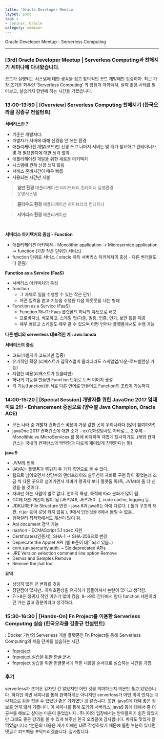 ```yaml
---
title: 'Oracle Developer Meetup'  
layout: post  
tags :  
- seminar, Oracle
category: seminar
---
```


Oracle Developer Meetup - Serverless Computing

---

### [3rd] Oracle Developer Meetup | Serverless Computing과 친해지기 세미나에 다녀왔습니다.

코드가 실행되는 시스템에 대한 생각을 접고 창의적인 코드 개발에만 집중하자. 최근 가장 뜨거운 화두인 ‘Serverless Computing’ 의 장점과 아키텍쳐, 실제 활용 사례를 알아보고, 실습까지 한번에 하는 시간을 가졌습니다.

### 13:00-13:50 | [Overview] Serverless Computing 친해지기 (한국오라클 김종규 컨설턴트)

**서버리스란 ?**
- 기준은 개발자다.
- 개발자가 서버에 대해 신경을 안 쓰는 환경
- 애플리케이션 개발(코드)만 신경 쓰고 나머지 서버는 몇 개가 필요하고 컨테이너가 몇 개 필요한지에 대한 생각 없이
- 애플리케이션 개발을 위한 새로운 아키텍처
- 시스템에 관해 신경 쓰지 않음
- 서비스 준비시간이 매우 빠름
- 사용되는 시간만 지불

> **일반 환경**
애플리케이션
라이브러리
컨테이너
실행환경  
운영시스템

> **클라우드 환경**
애플리케이션
라이브러리
컨테이너

> **서버리스 환경**
애플리케이션 

<br/>

**서버리스 아키텍처의 중심 - Function**
- 애플리케이션 아키텍쳐 - Monolithic application -> Microservice application -> function (가장 작은 단위의 서비스)
- function 단위로 서비스 ( oracle 제외 서버리스 아키텍처의 중심 - 다른 벤더들도 다 같음)

**Function as a Service (FaaS)**
- 서버리스 아키텍처의 중심
- function
  - 그 자체로 일을 수행할 수 있는 작은 단위
  - 어떤 입력을 받고 기능을 수행한 다음 아웃풋을 내는 형태
- Function as a Service (FaaS)
  - Function 하나가 Faas 플랫폼의 하나의 유닛으로 배포
  - 프로비져닝, 배포하고, 스케일 업/다운, 빌링, 인증, 인가, 보안 등을 제공
  - 매우 빠르고 스케일도 매우 클 수 있으며 어떤 언어나 플랫폼에서도 수행 가능

**다른 벤더의 serverless 대표적인 예 : aws lamda**

**서버리스의 중심**
- 코드(개발자가 코드에만 집중)
- 유기적인 확장 (리퀘스트가 갑작스럽게 몰리더라도 스케일업/다운-로드밸런싱 가능)
- 저렴한 비용(리퀘스트가 있을떄만)
- 하나의 기능을 만들면 Function 단위로 도커 이미지 생성
- 각 기능(function)을 서로 다른 언어로 만들어도 Function의 조립이 가능하다.


### 14:00-15:20 | [Special Session] 개발자를 위한 JavaOne 2017 업데이트 2탄 - Enhancement 중심으로 (양수열 Java Champion, Oracle ACE)

- 모든 나라 중 개발자 컨퍼런스 비용이 가장 값싼 곳이 우리나라다.(많이 참여하자!)
- javaOne 2017 컨퍼런스에 대한 소개  - ex)1,화성탐사도 자바로..., 2,주제 - Monolithic  vs MicroServices 를 똥에 비유하며 재밌게 묘사하기도..(해외 컨퍼런스는 국내의 컨퍼런스의 딱딱함과 다르게 재미있게 진행한다는 말)

**java 9**

- JVM의 변화
- JAVA는 플랫폼과 랭귀지 두 가지 측면으로 볼 수 있다.
- 웹으로 넘어오면서 상당수의 엔터프라이즈 솔루션이 자바로 구현 많이 됬었는데 조금 씩 다른 곳으로 넘어가면서 자바가 랭귀지 보다 플랫폼 쪽(즉, JVM)에 좀 더 신경을 쓸 것이다.
- 자바만 하는 사람이 별로 없다. 언어적 특성, 목적에 따라 분화가 많이 됨.
- GC에 대한 개선이 많이 됨 (JEP248, JEP250...), code cache, logging 등..
- JDK/JRE File Structure 변경 - java 8과 java9는 아예 다르다. ( 폴더 구조의 재편, rt.jar 등이 로딩 되지 않음 ), 9에서 만든것을 8에서 돌릴 수 없음..
- 컴파일러 최적화에서도 개선이 많이 됨.
- Api document 검색 가능
- nashon - ECMAScript 5.1 spec 지원
- Certificates(인증서), SHA-1 -> SHA-256으로 변경
- Deprecate the Applet API (웹 표준이 대두되고 있음..)
- com.sun.sercurity.auth. ~  Six deprecated APIs
- JRE Version selection command line option Remove
- Demos and Samples Remove
- Remove the jhat tool

**요약**
- 상당히 많은 큰 변화를 겪음
- 장단점이 많지만.. 하위호환성을 유지하기 힘들어져서 논란이 많다고 생각함.
- 7->8은 랭귀지 적인 이슈가 많이 컸음. 8->9로 간다해서 람다 function 제한이라던 가는 없고 증분이라고 생각하라.

### 15:30-16:30 | [Hands-On] Fn Project를 이용한 Serverless Computing 실습 (한국오라클 김종규 컨설턴트)

: Docker 기반의 Serverless 개발 플랫폼인 Fn Project를 통해 Serverless Computing의 처음 단계를 실습하는 시간.

- [fnproject](https://github.com/shiftyou/fnproject)
- [fnproject 실습을 위한 한글 문서](https://github.com/fnproject/fn)
- fnproject 실습을 위한 한글문서에 적힌 내용을 순서대로 실습하는 시간을 가짐.

### 후기

serverless가 뜨거운 감자인 건 알았지만 어떤 것을 의미하는지 의문만 품고 있었습니다. 하지만 이번 세미나를 통해 완벽하게는 아니지만 serverless가 어떤 의미 인지는 대략적으로 감을 잡을 수 있었던 좋은 기회였던 것 같습니다. 또한, java9에 대해 좋은 정보를 얻게 돼서 기쁩니다.
이 세미나를 통해 도커와 서버리스, java9 등에 대해서 좀 더 공부를 해보고 싶다는 마음이 들었습니다.
주니어의 입장에서는 받아들이기 쉽진 않았지만 그래도 좋은 강의를 볼 수 있게 해주신 한국 오라클에 감사합니다. 피자도 맛있게 잘 먹었습니다:)
*본문의 내용은 제가 이해한 대로 작성하였기 때문에 틀린 부분이 있다면 댓글로 피드백을 부탁드리겠습니다. 감사합니다.
